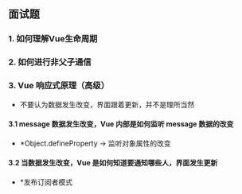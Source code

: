 ## 面试题

### 1. 如何理解Vue生命周期



### 2. 如何进行非父子通信



### 3. Vue 响应式原理（高级）

- 不要认为数据发生改变，界面跟着更新，并不是理所当然

#### 3.1 message 数据发生改变，Vue 内部是如何监听 message 数据的改变

- *Object.defineProperty -> 监听对象属性的改变

#### 3.2 当数据发生改变，Vue 是如何知道要通知哪些人，界面发生更新

- *发布订阅者模式

